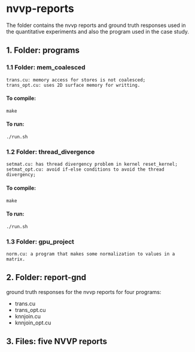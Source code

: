 # nvvp-reports

The folder contains the nvvp reports and ground truth responses used in the quantitative experiments and also the program used in the case study. 
 

## 1. Folder: programs
### 1.1 Folder: mem_coalesced
	trans.cu: memory access for stores is not coalesced;
	trans_opt.cu: uses 2D surface memory for writting.
#### To compile:
	make
#### To run:
	./run.sh	

### 1.2 Folder: thread_divergence
	setmat.cu: has thread divergency problem in kernel reset_kernel;
	setmat_opt.cu: avoid if-else conditions to avoid the thread divergency;

#### To compile:
	make
#### To run:
	./run.sh

### 1.3 Folder: gpu_project
	norm.cu: a program that makes some normalization to values in a matrix.


	
## 2. Folder: report-gnd
ground truth responses for the nvvp reports for four programs:
* trans.cu
* trans_opt.cu
* knnjoin.cu
* knnjoin_opt.cu

## 3. Files: five NVVP reports

 






